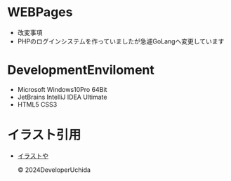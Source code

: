 # WEBPages
- 改変事項
- PHPのログインシステムを作っていましたが急遽GoLangへ変更しています
# DevelopmentEnviloment
- Microsoft Windows10Pro 64Bit
- JetBrains IntelliJ IDEA Ultimate
- HTML5 CSS3
# イラスト引用
- [イラストや](https://www.irasutoya.com/)<p>
&copy; 2024DeveloperUchida 
